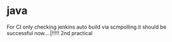 # java
For CI only
checking jenkins auto build via scmpolling.it should be successful now....|!!!!!
2nd practical
